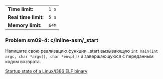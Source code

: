 |                      |       |
|----------------------|-------|
| **Time limit:**      | `1 s` |
| **Real time limit:** | `5 s` |
| **Memory limit:**    | `64M` |


### Problem sm09-4: c/inline-asm/_start

Напишите свою реализацию функции _start вызывающую `int main(int argc, char *argv[], char *envp[])`
и завершающуюся с переданным кодом возврата.

[Startup state of a Linux/i386 ELF binary](https://asm.sourceforge.net/articles/startup.html)

